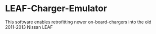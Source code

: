 # LEAF-Charger-Emulator
This software enables retrofitting newer on-board-chargers into the old 2011-2013 Nissan LEAF
